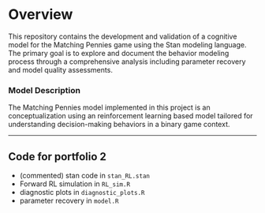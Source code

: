# Overview
This repository contains the development and validation of a cognitive model for the Matching Pennies game using the Stan modeling language. The primary goal is to explore and document the behavior modeling process through a comprehensive analysis including parameter recovery and model quality assessments.

### Model Description
The Matching Pennies model implemented in this project is an conceptualization using an reinforcement learning based model tailored for understanding decision-making behaviors in a binary game context. 

------

## Code for portfolio 2
- (commented) stan code in `stan_RL.stan`
- Forward RL simulation in `RL_sim.R`
- diagnostic plots in `diagnostic_plots.R`
- parameter recovery in `model.R`

